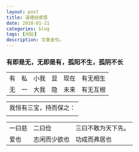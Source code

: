 ```yaml
---
layout: post
title: 道德经感悟
date: 2018-01-21
categories: blog
tags: [闲扯]
description: 文章金句。
---
```

### 有即是无，无即是有，孤阳不生，孤阴不长
<table>
<tr><td>有</td><td>私</td><td>小我</td><td>显</td><td>现在</td><td>有无相生</td></tr>
<tr><td>无</td><td>一</td><td>大我</td><td>隐</td><td>未来</td><td>有无互根</td></tr>
</table>



<table>
<tr><td>我恒有三宝，持而保之：</td></tr>
<tr><td> </td></tr>
</table>


<table>
<tr><td>一曰慈</td><td>二曰俭</td><td>三曰不敢为天下先。</td></tr>
<tr><td>爱也</td><td>志闲而少欲也</td><td>功成而弗居也</td></tr>
</table>
